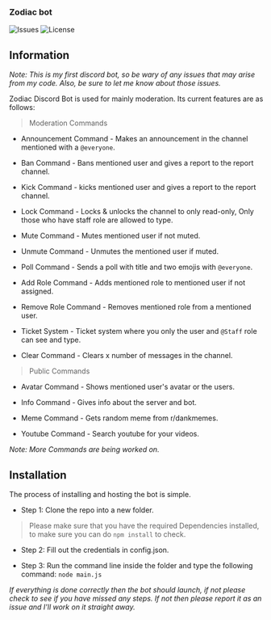 ### Zodiac bot
![Issues](https://img.shields.io/github/issues/Nukestye/Zodiac?style=for-the-badge&logo=appveyor)
![License](https://img.shields.io/github/license/Nukestye/Zodiac?style=for-the-badge&logo=appveyor)
## Information
*Note: This is my first discord bot, so be wary of any issues that may arise from my code. Also, be sure to let me know about those issues.*

Zodiac Discord Bot is used for mainly moderation. Its current features are as follows:
> Moderation Commands

* Announcement Command - Makes an announcement in the channel mentioned with a `@everyone`.
      
* Ban Command - Bans mentioned user and gives a report to the report channel.

* Kick Command - kicks mentioned user and gives a report to the report channel.

* Lock Command - Locks & unlocks the channel to only read-only, Only those who have staff role are allowed to type.

* Mute Command - Mutes mentioned user if not muted.

* Unmute Command - Unmutes the mentioned user if muted.

* Poll Command - Sends a poll with title and two emojis with `@everyone`.

* Add Role Command - Adds mentioned role to mentioned user if not assigned.

* Remove Role Command - Removes mentioned role from a mentioned user.

* Ticket System - Ticket system where you only the user and `@Staff` role can see and type.

* Clear Command - Clears x number of messages in the channel.

> Public Commands

* Avatar Command - Shows mentioned user's avatar or the users.

* Info Command - Gives info about the server and bot.

* Meme Command - Gets random meme from r/dankmemes.

* Youtube Command - Search youtube for your videos.


*Note: More Commands are being worked on.*

## Installation
   The process of installing and hosting the bot is simple.
   
- Step 1:
         Clone the repo into a new folder.

> Please make sure that you have the required Dependencies installed, to make sure you can do `npm install` to check.

   
- Step 2: 
         Fill out the credentials in config.json.

   
- Step 3:
         Run the command line inside the folder and type the following command:
`node main.js`

*If everything is done correctly then the bot should launch, if not please check to see if you have missed any steps. If not then please report it as an issue and I'll work on it straight away.*
